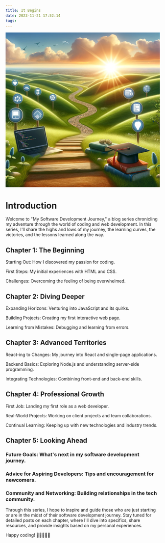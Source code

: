 ```yaml
---
title: It Begins
date: 2023-11-21 17:52:14
tags:
---
```

![Software Development Road](../img/road.png)

# **Introduction**

Welcome to "My Software Development Journey," a blog series chronicling my adventure through the world of coding and web development. In this series, I'll share the highs and lows of my journey, the learning curves, the victories, and the lessons learned along the way.

## Chapter 1: The Beginning

Starting Out: How I discovered my passion for coding.

First Steps: My initial experiences with HTML and CSS.

Challenges: Overcoming the feeling of being overwhelmed.

## Chapter 2: Diving Deeper

Expanding Horizons: Venturing into JavaScript and its quirks.

Building Projects: Creating my first interactive web page.

Learning from Mistakes: Debugging and learning from errors.

## Chapter 3: Advanced Territories

React-ing to Changes: My journey into React and single-page applications.

Backend Basics: Exploring Node.js and understanding server-side programming.

Integrating Technologies: Combining front-end and back-end skills.

## Chapter 4: Professional Growth

First Job: Landing my first role as a web developer.

Real-World Projects: Working on client projects and team collaborations.

Continual Learning: Keeping up with new technologies and industry trends.

## Chapter 5: Looking Ahead

### Future Goals: What's next in my software development journey.

### Advice for Aspiring Developers: Tips and encouragement for newcomers.

### Community and Networking: Building relationships in the tech community.

Through this series, I hope to inspire and guide those who are just starting or are in the midst of their software development journey. Stay tuned for detailed posts on each chapter, where I'll dive into specifics, share resources, and provide insights based on my personal experiences.

Happy coding! 🚀👨‍💻👩‍💻